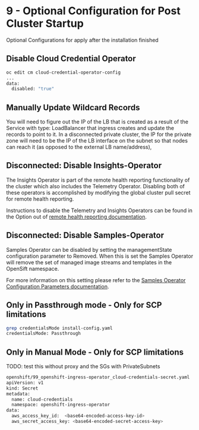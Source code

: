 # 9 - Optional Configuration for Post Cluster Startup

Optional Configurations for apply after the installation finished

## Disable Cloud Credential Operator

```sh
oc edit cm cloud-credential-operator-config
...
data:
  disabled: "true"
```

## Manually Update Wildcard Records

You will need to figure out the IP of the LB that is created as a result of the Service with type: LoadBalancer that ingress creates and update the records to point to it. In a disconnected private cluster, the IP for the private zone will need to be the IP of the LB interface on the subnet so that nodes can reach it (as opposed to the external LB name/address),

## Disconnected: Disable Insights-Operator

The Insights Operator is part of the remote health reporting functionality of the cluster which also includes the Telemetry Operator.  Disabling both of these operators is accomplished by  modifying the global cluster pull secret for remote health reporting.

Instructions to disable the Telemetry and Insights Operators can be found in the Option out of [remote health reporting documentation](https://docs.openshift.com/container-platform/latest/support/remote_health_monitoring/opting-out-of-remote-health-reporting.html).

## Disconnected: Disable Samples-Operator

Samples Operator can be disabled by setting the managementState configuration parameter to Removed.  When this is set the Samples Operator will remove the set of managed image streams and templates in the OpenSift namespace.  

For more information on this setting please refer to the [Samples Operator Configuration Parameters documentation](https://docs.openshift.com/container-platform/latest/openshift_images/configuring-samples-operator.html#samples-operator-configuration_configuring-samples-operator).

## Only in Passthrough mode - Only for SCP limitations

```sh
grep credentialsMode install-config.yaml
credentialsMode: Passthrough
```

## Only in Manual Mode - Only for SCP limitations 

TODO: test this without proxy and the SGs with PrivateSubnets

```sh
openshift/99_openshift-ingress-operator_cloud-credentials-secret.yaml
apiVersion: v1
kind: Secret
metadata:
  name: cloud-credentials
  namespace: openshift-ingress-operator
data:
  aws_access_key_id:  <base64-encoded-access-key-id>
  aws_secret_access_key: <base64-encoded-secret-access-key>
```
